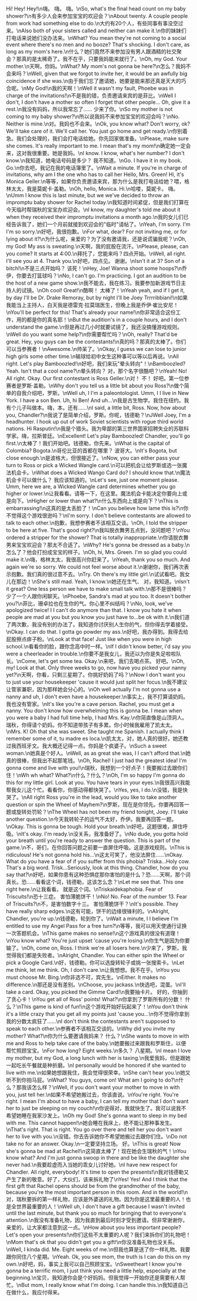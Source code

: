 Hi! Hey! Hey!\n嗨。 嗨。 嗨。\nSo, what's the final head count on my baby shower?\n有多少人会来参加宝宝的欢迎会？\nAbout twenty. A couple people from work had something else to do.\n大约有20个人，有些同事有事没空过来。\nAlso both of your sisters called and neither can make it.\n你的妹妹们打电话来说她们没办法来。\nWhat? You mean they're not coming to a social event where there's no men and no booze? That's shocking. I don't care, as long as my mom's here.\n什么？她们竟然不来参加没有男人跟酒精的社交聚会？那真的是太稀奇了。我不在乎，只要我妈能来就行了。\nOh, my God. Your mother.\n天啊，你妈。\nWhat? My mom's not gonna be here?\n怎么？我妈不会来吗？\nWell, given that we forgot to invite her, it would be an awfully big coincidence if she was.\n由于我们忘了邀请她，她要是能来那还真是天大的巧合呢。\nMy God!\n我的天啊！\nWell it wasn't my fault, Phoebe was in charge of the invitations!\n不是我的错，负责邀请来宾的是菲比。\nWell I don't, I don't have a mother so often I forget that other people... Oh, give it a rest.\n我没有妈妈，所以我常忘了…… 少来了你。\nSo my mother is not coming to my baby shower?\n所以说我妈不来参加宝宝的欢迎会吗？\nNo. Neither is mine.\n对。我妈也不会来。\nOk, you know what? Don't worry, ok? We'll take care of it. We'll call her. You just go home and get ready.\n你别着急。我们会处理的，我们会打电话给她。你先回家做准备。\nPlease, make sure she comes. It's really important to me. I mean that's my mom!\n确定她一定会来，这对我很重要。她是我妈。\nI know. I know, what's her number? I don't know.\n我知道，她电话号码是多少？ 我不知道。\nGo. I have it in my book. Go.\n你去吧，我记在我的电话簿里了。\nWait a minute. If you're in charge of invitations, why am I the one who has to call her Hello, Mrs. Green! Hi, it's Monica Geller.\n等等，如果你负责邀请来宾，那为什么是我打电话给她？喂，格林太太，我是莫妮卡·盖勒。\nOh, hello, Monica. Hi.\n哈喽，莫妮卡。 嗨。\nUmm I know this is last minute, but we we've decided to throw an impromptu baby shower for Rachel today.\n我知道时间紧促，但是我们打算在今天临时帮瑞秋的宝宝办欢迎会。\nI know, my daughter's told me about it when they received their impromptu invitations a month ago.\n我的女儿们已经告诉我了，她们一个月前就接到欢迎会的"临时"请帖了。\nYeah, I'm sorry. I'm I'm so sorry.\n好吧，我很抱歉。\nFor what, dear? For not inviting me, or for lying about it?\n为什么呢，亲爱的？为了没有邀请我，还是说谎骗我呢？\nOh, my God! My ass is sweating.\n天啊，我的屁股在流汗。\nPlease, please, can you come? It starts at 4:00.\n拜托了，您能来吗？四点开始。\nWell, all right. I'll see you at 4. Thank you.\n好吧，四点见。 谢谢。\nIsn't it at 3? Son of a bitch!\n不是三点开始吗？ 该死！\nHey, Joe! Wanna shoot some hoops?\n乔伊，你要去打篮球吗？\nNo, I can't go. I'm practicing. I got an audition to be the host of a new game show.\n我不能去，我在练习。我要参加新游戏节日主持人的试镜。\nOh cool! Great!\n酷啊！ 太棒了！\nYeah yeah, and if I get it, by day I'll be Dr. Drake Remoray, but by night I'll be Joey Trrrribbiani!\n如果我能当上主持人，白天我是德雷克·拉莫瑞医生，但晚上我是乔伊·崔比安尼！\nYou'll be perfect for this! That's already your name!\n你非常适合这份工作，用的都是你的真名耶！\nBut the audition's in a couple hours, and I don't understand the game.\n但是再过几小时就要试镜了，我还没搞懂游戏规则。\nWell do you want some help?\n你需要帮忙吗？\nOh, really? That'd be great. Hey, you guys can be the contestants!\n真的吗？那真的太棒了。你们可以当参赛者！\nAwesome.\n帅呆了。\nOkay, I guess we can lose to junior high girls some other time.\n输球给初中女生这种事可以等以后再说。\nAll right. Let's play Bamboozled!\n好吧，我们来玩"晕头转向"！\nBamboozled? Yeah. Isn't that a cool name?\n晕头转向？ 对，那个名字很酷吧？\nYeah! No! All right. Okay. Our first contestant is Ross Geller.\n对！ 不！ 好吧。第一位参赛者是罗斯·盖勒。\nWhy don't you tell us a little bit about you Ross?\n做个简单的自我介绍吧，罗斯。\nWell uh, I I'm a paleontologist. Umm, I I live in New York. I have a son Ben. Uh, hi Ben! And uh...\n我是古生物学。我住在纽约。我有个儿子叫做本。嗨，本。还有……\nI said, a little bit, Ross. Now, how about you, Chandler?\n我说了是简单介绍，罗斯。你呢，钱德勒？\nJWell Joey, I'm a headhunter. I hook up out of work Soviet scientists with rogue third world nations. Hi Rasputin!\n我是个猎头。我为卑鄙的第三世界国家招聘失业的苏联科学家。嗨，拉斯普廷。\nExcellent! Let's play Bamboozled! Chandler, you'll go first.\n太棒了！我们开始吧。钱德勒，你先来。\nWhat is the capital of Colombia? Bogota.\n哥伦比亚的首都在哪里？ 波哥大。\nIt's Bogota, but close enough.\n是波格大，但很接近了。\nNow, you can either pass your turn to Ross or pick a Wicked Wangle card.\n可以把机会让给罗斯或选一张魔法机会卡。\nWhat does a Wicked Wango Card do? I should know that.\n魔法机会卡可以做什么？ 我应该知道的。\nLet's see, just one moment please. Umm, here we are, a Wicked Wangle card determines whether you go higher or lower.\n让我看看。请等一下，在这里。魔法机会卡能决定你要向上或是向下。\nHigher or lower than what?\n什么东西向上或是向下？\nThis is embarrassing!\n这真的是太丢脸了！\nCan you believe how lame this is?\n你不觉得这个游戏很逊吗？\nI'm sorry. I don't believe contestants are allowed to talk to each other.\n抱歉，我想参赛者不该相互交谈。\nOh, I told the stripper to be here at five. That's good right?\n我叫脱衣舞男五点到，没问题吧？\nYou ordered a stripper for the shower? That is totally inappropriate.\n你请脱衣舞男来宝宝欢迎会？那太不合适了。\nWhy? He's gonna be dressed as a baby.\n怎么了？他会打扮成宝宝的样子。\nOh, hi, Mrs. Green. I'm so glad you could make it.\n嗨，格林太太，我很高兴你赶来了。\nYeah, thank you so much. And again we're so sorry. We could not feel worse about it.\n谢谢你，我们再次表示抱歉。我们真的很过意不去。\nTry. Oh there's my little girl.\n试试看吧。我女儿在那边！\nShe's still mad. Yeah, I know.\n她还在生气、 对，我知道。\nIsn't it great? One less person we have to make small talk with.\n那不是很棒吗？少了一个人跟你闲聊天。\nPhoebe, Sandra's mad at you too. It doesn't bother you?\n菲比，珊卓拉也在生你的气。你心里不纠结吗？\nNo, look, we've apologized twice! I I can't do anymore than that. I know you hate it when people are mad at you but you know you just have to...be ok with it.\n我们道了两次歉，我没有别的办法了。我知道你讨厌别人生你的气，但你得去学着接受。\nOkay. I can do that. I gotta go powder my ass.\n好吧，我办得到。我得去给屁股擦点痱子粉。\nLook at that face! Just like when you were in high school.\n看看你的脸，跟你念高中时一样。\nIf I didn't know better, i'd say you were a cheerleader in trouble.\n你要不是我女儿，我还以为你是失足啦啦队长。\nCome, let's get some tea. Okay.\n来吧，我们去喝点茶。 好吧。\nOh, my! Look at that. Only three weeks to go, now have you picked your nanny yet?\n天啊，你看，只剩三星期了。你挑好奶妈了吗？\nNow I don't want you to just use your housekeeper 'cause it would just split her focus.\n我不建议让管家兼职，因为那样她会分心的。\nOh well actually I'm not gonna use a nanny and uh, I don't even have a housekeeper.\n事实上，我不打算请奶妈。我也没有管家。\nIt's like you're a cave person. Rachel, you must get a nanny. You don't know how overwhelming this is gonna be. I mean when you were a baby I had full time help, I had Mrs. Kay.\n你简直像是山顶洞人。瑞秋，你得请个奶妈。你不知道带孩子有多累。你小时候我雇用了凯太太。\nMrs. K! Oh that she was sweet. She taught me Spanish. I actually think I remember some of it, tu madre es loca.\n凯太太，对，她人真的很好。她还教过我西班牙文。我大概还记得一点。你妈是个疯婆子。\nSuch a sweet woman.\n她真是个好人。\nWell, as as great she was, I I can't afford that.\n她真的很棒，但我出不起那笔钱。\nOh, Rachel! I just had the greatest idea! I'm gonna come and live with you!\n瑞秋，我想到一个好点子！我要搬过去跟你们住！\nWh wh what? What?\n什么？什么？\nOh, I'm so happy I'm gonna do this for my little girl. Look at you. You have tears in your eyes.\n我很高兴我能帮我女儿这个忙。看看你，你感动得都快哭了。\nYes, yes, I do.\n没错，我是快哭了。\nAll right Ross you're in the lead, would you like to take another question or spin the Wheel of Mayhem?\n罗斯，现在是你领先。你要再回答一题或旋转处罚轮？\nThe Wheel has not been my friend tonight, Joey. I'll take another question.\n今天我转轮子的运气不太好，乔伊。我要再回答一题。\nOkay. This is gonna be tough. Hold your breath.\n好吧，这题很难，屏住呼吸。\nIt's okay. I'm ready.\n没关系，我准备好了。\nNo dude, you gotta hold your breath until you're ready to answer the question. This is part of the game.\n不，哥们，在你回答问题之前要一直屏住呼吸。这是游戏规则。\nThis is ridiculous! He's not gonna hold his...\n这太可笑了，他没法屏住……\nOkay. What do you have a fear of if you suffer from this phobia? Triska...Holy cow. That's a big word. Trisk...Seriously, look at this thing. Chandler, how do you say that?\n好吧，如果你患有这种恐惧症那你害怕的是什么？恐……天啊，那个词真长。恐……看看这个词，钱德勒，这该怎么念？\nLet me see that. This one right here.\n让我看看。 就是这个词。\nTriskaidekaphobia. Fear of Triscuits!\n恐十三症。 害怕薄脆饼干！\nNo! No. Fear of the number 13. Fear of Triscuits?\n不，是害怕数字十三。 害怕薄脆饼干？\nIt's possible. They have really sharp edges.\n这有可能，饼干的边缘很锋利的。\nAlright, Chandler, you're up.\n钱德勒，轮到你了。\nWait a minute, I I believe I'm entitled to use my Angel Pass for a free turn?\n等等，我可以用天使通行证换一次答题机会。\nThis game makes no sense!\n这个游戏真的很没有道理！\nYou know what? You're just upset 'cause you're losing.\n你生气是因为你要输了。\nOh, come on, Ross. I think we're all losers here.\n少来了，罗斯，我觉得我们都是失败者。\nAlright, Chandler. You can either spin the Wheel or pick a Google Card.\n好，钱德勒。你可以选旋转轮子或挑一张搜索卡。\nLet me think, let me think. Oh, I don't care.\n让我想想。我不在乎。\nYou you must choose Mr. Bing.\n你非选不可，宾先生。\nEither. It makes no difference.\n那还是没有差别。\nChoose, you jackass.\n快选吧，混蛋。\nI'll take a card. Okay, you picked the Gimme Card!\n我要抽卡片。 好的，你抽到了贪心卡！\nYou get all of Ross' points! What?\n你拿到了罗斯所有的分数！ 什么？\nThis game is kind of fun!\n这个游戏开始好玩起来了！\nYou don't think it's a little crazy that you get all my points just 'cause you...\n你不觉得你拿到我的分数太疯狂了……\nI don't think the contestants aren't supposed to speak to each other.\n参赛者不该相互交谈的。\nWhy did you invite my mother? What?\n你为什么要邀请我妈来？ 什么？\nShe wants to move in with me and Ross to help take care of the baby.\n她要搬过来跟我和罗斯住，以便帮忙照顾宝宝。\nFor how long? Eight weeks.\n多久？ 八星期。\nI mean I love my mother, but my God, a long lunch with her is taxing.\n我爱我妈，但是跟她一起吃长午餐就是种折磨。\nI personally would be honored if she wanted to live with me.\n如果她想跟我住，我会觉得很荣幸。\nShe can't hear you.\n她又听不到你拍马屁。\nWhat? You guys, come on! What am I going to do?\n什么？那我该怎么样？\nWell, if you don't want your mother to move in with you, just tell her.\n如果不希望她搬过去，你该直说。\nYou're right. You're right. I mean I'm about to have a baby, I can tell my mother that I don't want her to just be sleeping on my couch!\n你说得对，我就快生了。我可以说我不希望她睡在我家沙发上。\nOh my God! She's gonna want to sleep in my bed with me. This cannot happen!\n她会睡在我床上，绝不能让那种事发生。\nThat's right. That is right. You go over there and tell her you don't want her to live with you.\n没错。你去告诉她你不希望她搬过去跟你们住。\nDo not take no for an answer. Okay.\n一定要坚持立场。 好。\nThis is great! Now she's gonna be mad at Rachel!\n这简直太棒了！现在她会生瑞秋的气！\nYou know what? And I'm just gonna swoop in there and be like the daughter she never had.\n我要趁虚而入当她的乖女儿讨好她。\nI have new respect for Chandler. All right, everybody! It's time to open the presents!\n我对钱德勒又产生了新的敬意。好了，大伙们，该来拆礼物了\nYes! Yes! And I think that the first gift that Rachel opens should be from the grandmother of the baby, because you're the most important person in this room. And in the world!\n对，瑞秋要拆的第一样礼物，应该是外婆送的礼物。因为你是这里最重要的人！也是全世界最重要的人！\nWell uh, I don't have a gift because I wasn't invited until the last minute, but thank you so much for bringing that to everyone's attention.\n我没有准备礼物，因为我直到最后时刻才受到邀请。但非常谢谢你，亲爱的，让大家都注意到这一点。\nHow about you less important people? Let's open your presents!\n你们这些不太重要的人呢？我们来拆你们的礼物吧！\nMom that's ok that you didn't get you a gift!\n你没准备礼物也没关系。\nWell, I kinda did. Me. Eight weeks of me.\n但我也算是送了你一样礼物。我要跟你同住八个星期。\nYeah. Ok, you see mom, the truth is I can do this on my own.\n好吧，妈，事实上我可以自己照顾宝宝。\nSweetheart I know you're gonna be a terrific mom, I just think you need a little help, especially at the beginning.\n宝贝，我知道你会是个好妈妈。但我觉得一开始你还是需要有人帮忙。\nBut mom, I really know what I'm doing. I can handle this.\n我知道自己在做什么，我应付得来。

